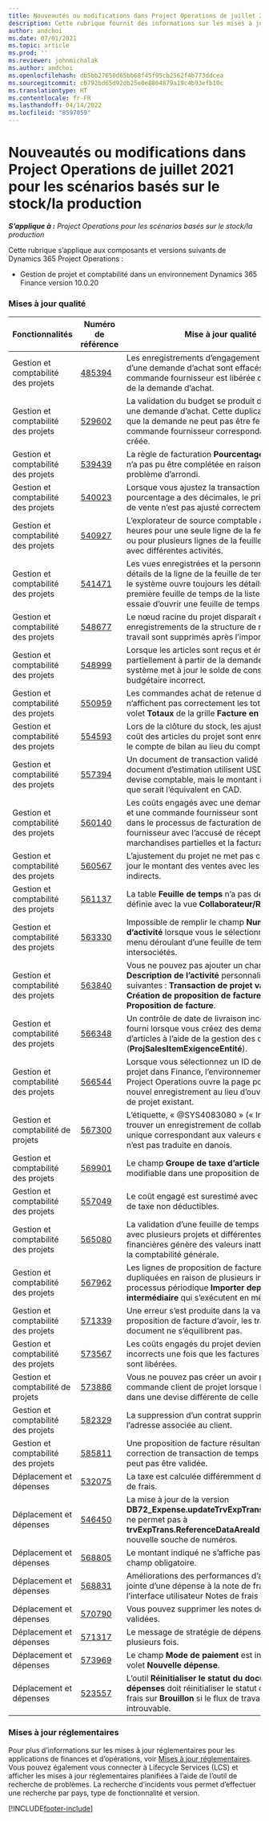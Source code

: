 ```yaml
---
title: Nouveautés ou modifications dans Project Operations de juillet 2021 pour les scénarios basés sur le stock/la production
description: Cette rubrique fournit des informations sur les mises à jour de qualité disponibles dans la version de juillet 2021 de Project Operations pour les scénarios basés sur le stock/la production.
author: andchoi
ms.date: 07/01/2021
ms.topic: article
ms.prod: ''
ms.reviewer: johnmichalak
ms.author: andchoi
ms.openlocfilehash: db5bb27650d65bb68f45f95cb2562f4b773ddcea
ms.sourcegitcommit: c0792bd65d92db25e0e8864879a19c4b93efb10c
ms.translationtype: HT
ms.contentlocale: fr-FR
ms.lasthandoff: 04/14/2022
ms.locfileid: "8597059"
---
```

# <a name="whats-new-or-changed-in-project-operations-july-2021-for-stockedproduction-based-scenarios"></a>Nouveautés ou modifications dans Project Operations de juillet 2021 pour les scénarios basés sur le stock/la production

_**S’applique à :** Project Operations pour les scénarios basés sur le stock/la production_

Cette rubrique s’applique aux composants et versions suivants de Dynamics 365 Project Operations :

- Gestion de projet et comptabilité dans un environnement Dynamics 365 Finance version 10.0.20
 
### <a name="quality-updates"></a>Mises à jour qualité
                                                                                                                                                                                  
| Fonctionnalités                      | Numéro de référence| Mise à jour qualité                                                                                                                                                                          |
|-----------------------------------|--------|---------------------------------------------------------------------------------------------------------------------------------------------------------------------------------|
| Gestion et comptabilité des projets | [485394](https://fix.lcs.dynamics.com/Issue/Details/?bugId=485394) | Les enregistrements d’engagement de coûts d’une demande d’achat sont effacés dès que la commande fournisseur est libérée de l’émission de la demande d’achat.                                                                           |
| Gestion et comptabilité des projets | [529602](https://fix.lcs.dynamics.com/Issue/Details/?bugId=529602) | La validation du budget se produit deux fois dans une demande d’achat. Cette duplication signifie que la demande ne peut pas être fermée et que la commande fournisseur correspondante n’est pas créée.                                                                                                                        |
| Gestion et comptabilité des projets | [539439](https://fix.lcs.dynamics.com/Issue/Details/?bugId=539439) | La règle de facturation **Pourcentage à facturer** n’a pas pu être complétée en raison d’un problème d’arrondi.                                                                              |
| Gestion et comptabilité des projets | [540023](https://fix.lcs.dynamics.com/Issue/Details/?bugId=540023) | Lorsque vous ajustez la transaction et que le pourcentage a des décimales, le prix de revient et de vente n’est pas ajusté correctement.                                      |
| Gestion et comptabilité des projets | [540927](https://fix.lcs.dynamics.com/Issue/Details/?bugId=540927) | L’explorateur de source comptable affiche les heures pour une seule ligne de la feuille de temps ou pour plusieurs lignes de la feuille de temps avec différentes activités.                                      |
| Gestion et comptabilité des projets | [541471](https://fix.lcs.dynamics.com/Issue/Details/?bugId=541471) | Les vues enregistrées et la personnalisation des détails de la ligne de la feuille de temps font que le système ouvre toujours les détails de la première feuille de temps de la liste lorsqu’il essaie d’ouvrir une feuille de temps.  |
| Gestion et comptabilité des projets | [548677](https://fix.lcs.dynamics.com/Issue/Details/?bugId=548677) | Le nœud racine du projet disparaît et les enregistrements de la structure de répartition du travail sont supprimés après l’importation.                                                                                             |
| Gestion et comptabilité des projets | [548999](https://fix.lcs.dynamics.com/Issue/Details/?bugId=548999) | Lorsque les articles sont reçus et émis partiellement à partir de la demande d’articles, le système met à jour le solde de consommation budgétaire incorrect. |
| Gestion et comptabilité des projets | [550959](https://fix.lcs.dynamics.com/Issue/Details/?bugId=550959) | Les commandes achat de retenue du projet n’affichent pas correctement les totaux dans le volet **Totaux** de la grille **Facture en attente**.                                                                  |
| Gestion et comptabilité des projets | [554593](https://fix.lcs.dynamics.com/Issue/Details/?bugId=554593) | Lors de la clôture du stock, les ajustements du coût des articles du projet sont enregistrés dans le compte de bilan au lieu du compte de résultat.                                                            |
| Gestion et comptabilité des projets | [557394](https://fix.lcs.dynamics.com/Issue/Details/?bugId=557394) | Un document de transaction validé et un document d’estimation utilisent USD comme devise comptable, mais le montant indique ce que serait l’équivalent en CAD.              |
| Gestion et comptabilité des projets | [560140](https://fix.lcs.dynamics.com/Issue/Details/?bugId=560140) | Les coûts engagés avec une demande d’articles et une commande fournisseur sont incorrects dans le processus de facturation de la commande fournisseur avec l’accusé de réception de marchandises partielles et la facturation partielle.       |
| Gestion et comptabilité des projets | [560567](https://fix.lcs.dynamics.com/Issue/Details/?bugId=560567) | L’ajustement du projet ne met pas correctement à jour le montant des ventes avec les coûts indirects.                                                                                    |
| Gestion et comptabilité des projets | [561137](https://fix.lcs.dynamics.com/Issue/Details/?bugId=561137) | La table **Feuille de temps** n’a pas de relation définie avec la vue **Collaborateur/Ressource**.                                                                                   |
| Gestion et comptabilité des projets | [563330](https://fix.lcs.dynamics.com/Issue/Details/?bugId=563330) | Impossible de remplir le champ **Numéro d’activité** lorsque vous le sélectionnez dans le menu déroulant d’une feuille de temps intersociétés.                                                                 |
| Gestion et comptabilité des projets | [563840](https://fix.lcs.dynamics.com/Issue/Details/?bugId=563840) | Vous ne pouvez pas ajouter un champ **Finalité** ou **Description de l’activité** personnalisé aux pages suivantes : **Transaction de projet validée**, **Création de proposition de facture** ou **Proposition de facture**.  |
| Gestion et comptabilité des projets | [566348](https://fix.lcs.dynamics.com/Issue/Details/?bugId=566348) | Un contrôle de date de livraison incorrect est fourni lorsque vous créez des demandes d’articles à l’aide de la gestion des données (**ProjSalesItemExigenceEntité**).                                              |
| Gestion et comptabilité des projets | [566544](https://fix.lcs.dynamics.com/Issue/Details/?bugId=566544) | Lorsque vous sélectionnez un ID de contrat de projet dans Finance, l’environnement intégré Project Operations ouvre la page pour créer un nouvel enregistrement au lieu d’ouvrir le contrat de projet existant.                                                                                                                 |
| Gestion et comptabilité de projets | [567300](https://fix.lcs.dynamics.com/Issue/Details/?bugId=567300) |  L’étiquette, « @SYS4083080 » (« Impossible de trouver un enregistrement de collaborateur unique correspondant aux valeurs entrées ») n’est pas traduite en danois.                                |
| Gestion et comptabilité des projets | [569901](https://fix.lcs.dynamics.com/Issue/Details/?bugId=569901) | Le champ **Groupe de taxe d’article** n’est pas modifiable dans une proposition de facture.                                                                               |
| Gestion et comptabilité des projets | [557049](https://fix.lcs.dynamics.com/Issue/Details/?bugId=557049) | Le coût engagé est surestimé avec des montants de taxe non déductibles.                                                                                                    |
| Gestion et comptabilité des projets | [565080](https://fix.lcs.dynamics.com/Issue/Details/?bugId=565080) | La validation d’une feuille de temps intersociétés avec plusieurs projets et différentes dimensions financières génère des valeurs inattendues dans la comptabilité générale.                             |
| Gestion et comptabilité des projets | [567962](https://fix.lcs.dynamics.com/Issue/Details/?bugId=567962) | Les lignes de proposition de facture sont dupliquées en raison de plusieurs instances du processus périodique **Importer depuis la table intermédiaire** qui s’exécutent en même temps.                                      |
| Gestion et comptabilité des projets | [571339](https://fix.lcs.dynamics.com/Issue/Details/?bugId=571339) | Une erreur s’est produite dans la validation de la proposition de facture d’avoir, les transactions du document ne s’équilibrent pas.    |
| Gestion et comptabilité des projets | [573567](https://fix.lcs.dynamics.com/Issue/Details/?bugId=573567) | Les coûts engagés du projet deviennent incorrects une fois que les factures en attente sont libérées.                                                                             |
| Gestion et comptabilité de projets | [573886](https://fix.lcs.dynamics.com/Issue/Details/?bugId=573886) | Vous ne pouvez pas créer un avoir pour une commande client de projet lorsque la taxe est dans une devise différente de celle de la société.                                      |
| Gestion et comptabilité des projets | [582329](https://fix.lcs.dynamics.com/Issue/Details/?bugId=582329) | La suppression d’un contrat supprime également l’adresse associée au client.                                                                                     |
| Gestion et comptabilité des projets | [585811](https://fix.lcs.dynamics.com/Issue/Details/?bugId=585811) | Une proposition de facture résultant d’une correction de transaction de temps négative ne peut pas être validée.                                                                    |
| Déplacement et dépenses                  | [532075](https://fix.lcs.dynamics.com/Issue/Details/?bugId=532075) | La taxe est calculée différemment dans les notes de frais.                                                                                                                  |
| Déplacement et dépenses                  | [546450](https://fix.lcs.dynamics.com/Issue/Details/?bugId=546450) | La mise à jour de la version **DB72_Expense.updateTrvExpTransProjTransId()** ne permet pas à **trvExpTrans.ReferenceDataAreaId** de créer la nouvelle souche de numéros.                    |
| Déplacement et dépenses                  | [568805](https://fix.lcs.dynamics.com/Issue/Details/?bugId=568805) | Le montant indiqué ne s’affiche pas avec le champ obligatoire.                                                                                                             |
| Déplacement et dépenses                  | [568831](https://fix.lcs.dynamics.com/Issue/Details/?bugId=568831) | Améliorations des performances d’ajout en pièce jointe d’une dépense à la note de frais à l’aide de l’interface utilisateur Notes de frais réinventées.                                                            |
| Déplacement et dépenses                  | [570790](https://fix.lcs.dynamics.com/Issue/Details/?bugId=570790) | Vous pouvez supprimer les notes de frais validées.                                                                                           |
| Déplacement et dépenses                  | [571317](https://fix.lcs.dynamics.com/Issue/Details/?bugId=571317) | Le message de stratégie de dépenses s’affiche plusieurs fois.                                                                                                       |
| Déplacement et dépenses                  | [573969](https://fix.lcs.dynamics.com/Issue/Details/?bugId=573969) | Le champ **Mode de paiement** est inclus dans le volet **Nouvelle dépense**.                                                                                                      |
| Déplacement et dépenses                  | [523557](https://fix.lcs.dynamics.com/Issue/Details/?bugId=523557) | L’outil **Réinitialiser le statut du document de dépenses** doit réinitialiser le statut de la note de frais sur **Brouillon** si le flux de travail est introuvable. 

### <a name="regulatory-updates"></a>Mises à jour réglementaires
Pour plus d’informations sur les mises à jour réglementaires pour les applications de finances et d’opérations, voir [Mises à jour réglementaires](/dynamics365/finance/localizations/regulatory-updates). Vous pouvez également vous connecter à Lifecycle Services (LCS) et afficher les mises à jour réglementaires planifiées à l’aide de l’outil de recherche de problèmes. La recherche d’incidents vous permet d’effectuer une recherche par pays, type de fonctionnalité et version.


[!INCLUDE[footer-include](../../includes/footer-banner.md)]
